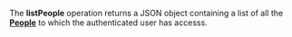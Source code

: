 The **listPeople** operation returns a JSON object containing a list of all the [**People**](#tag/people) to which the authenticated user has accesss.
